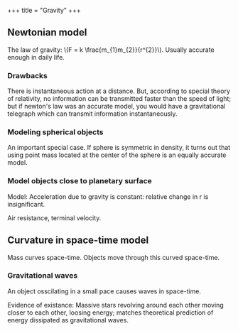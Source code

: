 +++
title = "Gravity"
+++

## Newtonian model
The law of gravity: \\(F = k \frac{m_{1}m_{2}}{r^{2}}\\). Usually accurate enough in daily life.

### Drawbacks
There is instantaneous action at a distance. But, according to special theory of relativity, no information can be transmitted faster than the speed of light; but if newton's law was an accurate model, you would have a gravitational telegraph which can transmit information instantaneously.

### Modeling spherical objects
An important special case. If sphere is symmetric in density, it turns out that using point mass located at the center of the sphere is an equally accurate model.

### Model objects close to planetary surface
Model: Acceleration due to gravity is constant: relative change in r is insignificant.

Air resistance, terminal velocity.

## Curvature in space-time model
Mass curves space-time. Objects move through this curved space-time.

### Gravitational waves
An object osscilating in a small pace causes waves in space-time.

Evidence of existance: Massive stars revolving around each other moving closer to each other, loosing energy; matches theoretical prediction of energy dissipated as gravitational waves.